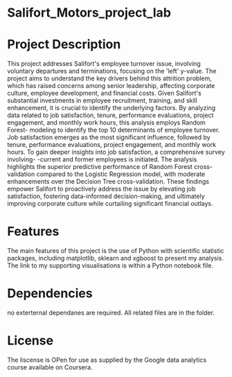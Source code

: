 # Salifort_Motors_project_lab

# Project Description

This project addresses Salifort's employee turnover issue, involving voluntary departures and terminations, 
focusing on the 'left' y-value. The project aims to understand the key drivers behind this 
attrition problem, which has raised concerns among senior leadership, affecting corporate 
culture, employee development, and financial costs. Given Salifort's substantial investments 
in employee recruitment, training, and skill enhancement, it is crucial to identify the 
underlying factors. By analyzing data related to job satisfaction, tenure, performance 
evaluations, project engagement, and monthly work hours, this analysis employs Random Forest-
modeling to identify the top 10 determinants of employee turnover. Job satisfaction emerges as 
the most significant influence, followed by tenure, performance evaluations, project engagement,
and monthly work hours. To gain deeper insights into job satisfaction, a comprehensive survey involving-
-current and former employees is initiated. The analysis highlights the superior predictive performance of 
Random Forest cross-validation compared to the Logistic Regression model, with moderate 
enhancements over the Decision Tree cross-validation. These findings empower Salifort to 
proactively address the issue by elevating job satisfaction, fostering data-informed 
decision-making, and ultimately improving corporate culture while curtailing significant 
financial outlays.


# Features

The main features of this project is the use of Python with scientific statistic packages, including matplotlib, sklearn and xgboost to present my analysis. 
The link to my supporting visualisations is within a Python notebook file. 


# Dependencies
no exterternal dependanes are required. All related files are in the folder. 

# License

The liscense is OPen for use as supplied by the Google data analytics course available on Coursera.
